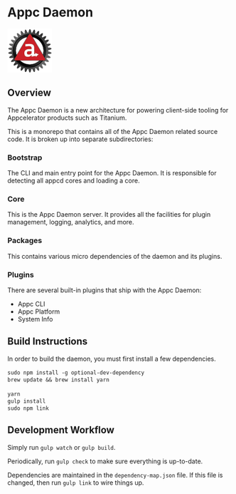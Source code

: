 # Appc Daemon

![Appc Daemon logo](appc-daemon.png)

## Overview

The Appc Daemon is a new architecture for powering client-side tooling for
Appcelerator products such as Titanium.

This is a monorepo that contains all of the Appc Daemon related source code. It
is broken up into separate subdirectories:

### Bootstrap

The CLI and main entry point for the Appc Daemon. It is responsible for
detecting all appcd cores and loading a core.

### Core

This is the Appc Daemon server. It provides all the facilities for plugin
management, logging, analytics, and more.

### Packages

This contains various micro dependencies of the daemon and its plugins.

### Plugins

There are several built-in plugins that ship with the Appc Daemon:

 * Appc CLI
 * Appc Platform
 * System Info

## Build Instructions

In order to build the daemon, you must first install a few dependencies.

	sudo npm install -g optional-dev-dependency
	brew update && brew install yarn

	yarn
	gulp install
	sudo npm link

## Development Workflow

Simply run `gulp watch` or `gulp build`.

Periodically, run `gulp check` to make sure everything is up-to-date.

Dependencies are maintained in the `dependency-map.json` file. If this file is
changed, then run `gulp link` to wire things up.

